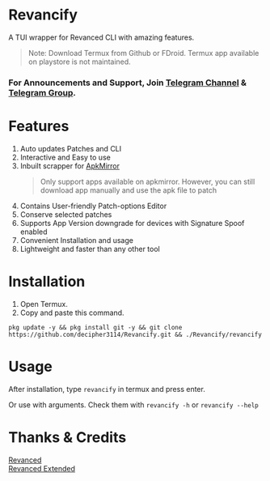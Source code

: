 # Revancify
A TUI wrapper for Revanced CLI with amazing features. 
> Note: Download Termux from Github or FDroid. Termux app available on playstore is not maintained.

### For Announcements and Support, Join [Telegram Channel](https://t.me/revancify)  & [Telegram Group](https://t.me/revancifychat).  

# Features
1. Auto updates Patches and CLI
2. Interactive and Easy to use
3. Inbuilt scrapper for [ApkMirror](https://apkmirror.com)
    >Only support apps available on apkmirror. However, you can still download app manually and use the apk file to patch
4. Contains User-friendly Patch-options Editor
5. Conserve selected patches
6. Supports App Version downgrade for devices with Signature Spoof enabled
7. Convenient Installation and usage
6. Lightweight and faster than any other tool

# Installation
1. Open Termux.  
2. Copy and paste this command.  
```
pkg update -y && pkg install git -y && git clone https://github.com/decipher3114/Revancify.git && ./Revancify/revancify
```

# Usage
After installation, type `revancify` in termux and press enter.  

Or use with arguments. Check them with `revancify -h` or `revancify --help`
  
# Thanks & Credits
[Revanced](https://github.com/revanced)  
[Revanced Extended](https://github.com/inotia00)  
